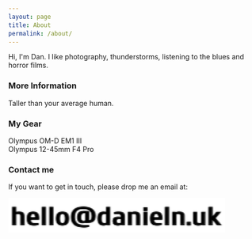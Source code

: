 ```yaml
---
layout: page
title: About
permalink: /about/
---
```


Hi, I'm Dan. I like photography, thunderstorms, listening to the blues and horror films.

### More Information

Taller than your average human.

### My Gear
Olympus OM-D EM1 III
<br>
Olympus 12-45mm F4 Pro

### Contact me
<p>If you want to get in touch, please drop me an email at:</p>
<img src="/assets/images/addy.png" alt="email me">
